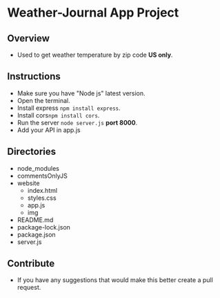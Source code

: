 # Weather-Journal App Project

## Overview
- Used to get weather temperature by zip code **US only**.
## Instructions

- Make sure you have "Node js" latest version.
- Open the terminal.
- Install express `npm install express`.
- Install cors`npm install cors`.
- Run the server `node server.js` **port 8000**.
- Add your API in app.js
## Directories
- node_modules
- commentsOnlyJS
- website
  - index.html
  - styles.css    
  - app.js
  - img
- README.md
- package-lock.json
- package.json
- server.js

## Contribute
  - If you have any suggestions that would make this better create a pull request.
